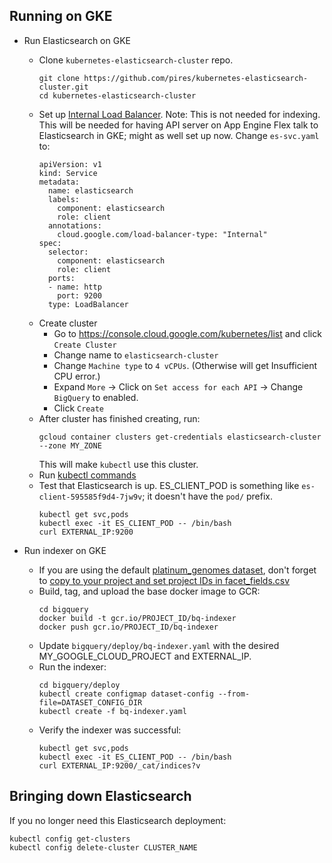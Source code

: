 ## Running on GKE

* Run Elasticsearch on GKE
  * Clone `kubernetes-elasticsearch-cluster` repo.
    ```
    git clone https://github.com/pires/kubernetes-elasticsearch-cluster.git
    cd kubernetes-elasticsearch-cluster
    ```
  * Set up [Internal Load Balancer](https://cloud.google.com/kubernetes-engine/docs/how-to/internal-load-balancing).
  Note: This is not needed for indexing. This will be needed for having API
  server on App Engine Flex talk to Elasticsearch in GKE; might as well set up
  now. Change `es-svc.yaml` to:
    ```
    apiVersion: v1
    kind: Service
    metadata:
      name: elasticsearch
      labels:
        component: elasticsearch
        role: client
      annotations:
        cloud.google.com/load-balancer-type: "Internal"
    spec:
      selector:
        component: elasticsearch
        role: client
      ports:
      - name: http
        port: 9200
      type: LoadBalancer
    ```
  * Create cluster
    * Go to https://console.cloud.google.com/kubernetes/list and click `Create Cluster`
    * Change name to `elasticsearch-cluster`
    * Change `Machine type` to `4 vCPUs`. (Otherwise will get Insufficient CPU error.)
    * Expand `More` -> Click on `Set access for each API` -> Change `BigQuery` to enabled.
    * Click `Create`
  * After cluster has finished creating, run:
    ```
    gcloud container clusters get-credentials elasticsearch-cluster --zone MY_ZONE
    ```
    This will make `kubectl` use this cluster.
  * Run [kubectl commands](https://github.com/pires/kubernetes-elasticsearch-cluster#deploy)
  * Test that Elasticsearch is up. ES_CLIENT_POD is something like
  `es-client-595585f9d4-7jw9v`; it doesn't have the `pod/` prefix.
    ```
    kubectl get svc,pods
    kubectl exec -it ES_CLIENT_POD -- /bin/bash
    curl EXTERNAL_IP:9200
    ```

* Run indexer on GKE
  * If you are using the default [platinum_genomes dataset](https://github.com/DataBiosphere/data-explorer-indexers/tree/master/bigquery/config/platinum_genomes),
don't forget to [copy to your project and set project IDs in facet_fields.csv](https://github.com/DataBiosphere/data-explorer-indexers/tree/master/bigquery#quickstart)
  * Build, tag, and upload the base docker image to GCR:
    ```
    cd bigquery
    docker build -t gcr.io/PROJECT_ID/bq-indexer
    docker push gcr.io/PROJECT_ID/bq-indexer
    ```
  * Update `bigquery/deploy/bq-indexer.yaml` with the desired MY_GOOGLE_CLOUD_PROJECT and
  EXTERNAL_IP.
  * Run the indexer:
    ```
    cd bigquery/deploy
    kubectl create configmap dataset-config --from-file=DATASET_CONFIG_DIR
    kubectl create -f bq-indexer.yaml
    ```
  * Verify the indexer was successful:
    ```
    kubectl get svc,pods
    kubectl exec -it ES_CLIENT_POD -- /bin/bash
    curl EXTERNAL_IP:9200/_cat/indices?v
    ```

## Bringing down Elasticsearch

If you no longer need this Elasticsearch deployment:
```
kubectl config get-clusters
kubectl config delete-cluster CLUSTER_NAME
```
